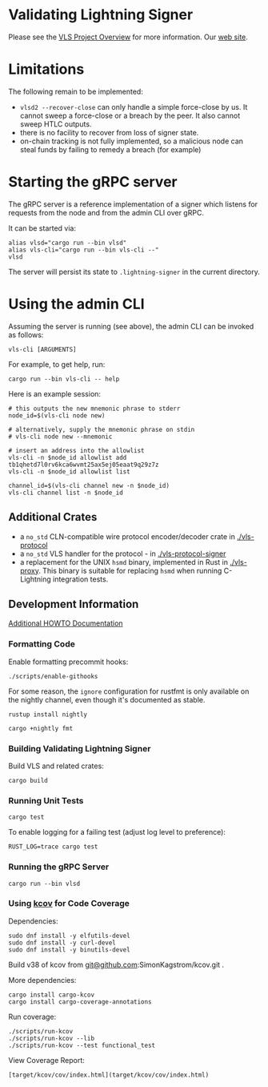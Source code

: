 # Validating Lightning Signer

Please see the
[VLS Project Overview](https://gitlab.com/lightning-signer/docs/-/blob/master/README.md)
for more information.  Our [web site](https://vls.tech/).

# Limitations

The following remain to be implemented:

* `vlsd2 --recover-close` can only handle a simple force-close by us.  It cannot sweep a force-close or a breach by the peer.  It also cannot sweep HTLC outputs.
* there is no facility to recover from loss of signer state.
* on-chain tracking is not fully implemented, so a malicious node can steal funds by failing to remedy a breach (for example)

# Starting the gRPC server

The gRPC server is a reference implementation of a signer which listens for requests from the node and from the admin CLI over gRPC.

It can be started via:
```
alias vlsd="cargo run --bin vlsd"
alias vls-cli="cargo run --bin vls-cli --"
vlsd
```

The server will persist its state to `.lightning-signer` in the current directory.

# Using the admin CLI

Assuming the server is running (see above), the admin CLI can be invoked as follows:
```shell
vls-cli [ARGUMENTS]
```
For example, to get help, run:
```
cargo run --bin vls-cli -- help
```

Here is an example session:

```shell
# this outputs the new mnemonic phrase to stderr
node_id=$(vls-cli node new)

# alternatively, supply the mnemonic phrase on stdin
# vls-cli node new --mnemonic

# insert an address into the allowlist
vls-cli -n $node_id allowlist add tb1qhetd7l0rv6kca6wvmt25ax5ej05eaat9q29z7z
vls-cli -n $node_id allowlist list

channel_id=$(vls-cli channel new -n $node_id)
vls-cli channel list -n $node_id
```

## Additional Crates

- a `no_std` CLN-compatible wire protocol encoder/decoder crate in [./vls-protocol](./vls-protocol)
- a `no_std` VLS handler for the protocol - in [./vls-protocol-signer](vls-protocol-signer/README.md)
- a replacement for the UNIX `hsmd` binary, implemented in Rust in [./vls-proxy](./vls-proxy). This binary is suitable for replacing `hsmd` when running C-Lightning integration tests.

## Development Information

[Additional HOWTO Documentation](./contrib/howto/README.md)

### Formatting Code

Enable formatting precommit hooks:

    ./scripts/enable-githooks

For some reason, the `ignore` configuration for rustfmt is only available on the nightly channel,
even though it's documented as stable.

    rustup install nightly

    cargo +nightly fmt

### Building Validating Lightning Signer

Build VLS and related crates:

    cargo build

### Running Unit Tests

    cargo test
    
To enable logging for a failing test (adjust log level to preference):

    RUST_LOG=trace cargo test
    
### Running the gRPC Server

    cargo run --bin vlsd

### Using [kcov](https://github.com/SimonKagstrom/kcov) for Code Coverage

Dependencies:

    sudo dnf install -y elfutils-devel
    sudo dnf install -y curl-devel
    sudo dnf install -y binutils-devel

Build v38 of kcov from git@github.com:SimonKagstrom/kcov.git .

More dependencies:

    cargo install cargo-kcov
    cargo install cargo-coverage-annotations

Run coverage:

    ./scripts/run-kcov
    ./scripts/run-kcov --lib
    ./scripts/run-kcov --test functional_test
        
View Coverage Report:

    [target/kcov/cov/index.html](target/kcov/cov/index.html)
